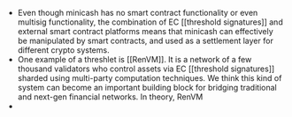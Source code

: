 - Even though minicash has no smart contract functionality or even multisig functionality, the combination of EC [[threshold signatures]] and external smart contract platforms means that minicash can effectively be manipulated by smart contracts, and used as a settlement layer for different crypto systems.
- One example of a threshlet is [[RenVM]]. It is a network of a few thousand validators who control assets via EC [[threshold signatures]] sharded using multi-party computation techniques. We think this kind of system can become an important building block for bridging traditional and next-gen financial networks. In theory, RenVM
-